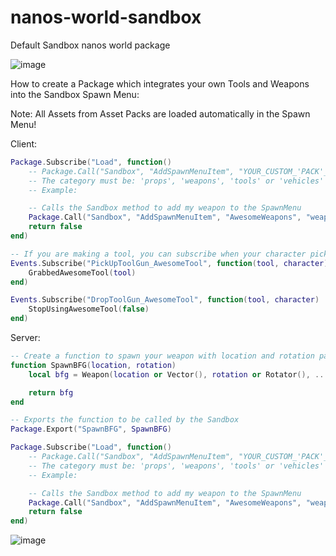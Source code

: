 # nanos-world-sandbox
Default Sandbox nanos world package

![image](https://user-images.githubusercontent.com/6226807/121760112-7d254d80-caff-11eb-968e-20f77aa3c7d3.png)

How to create a Package which integrates your own Tools and Weapons into the Sandbox Spawn Menu:

Note: All Assets from Asset Packs are loaded automatically in the Spawn Menu!

Client:

```lua
Package.Subscribe("Load", function()
	-- Package.Call("Sandbox", "AddSpawnMenuItem", "YOUR_CUSTOM_'PACK'_NAME", "CATEGORY", "TOOL_ID", "TOOL_LABEL", "IMAGE_PATH")
	-- The category must be: 'props', 'weapons', 'tools' or 'vehicles'
	-- Example:

	-- Calls the Sandbox method to add my weapon to the SpawnMenu
	Package.Call("Sandbox", "AddSpawnMenuItem", "AwesomeWeapons", "weapons", "BFG", "Big Fucking Gun", "package///AwesomeWeapons/Client/SK_BFG.jpg")
	return false
end)

-- If you are making a tool, you can subscribe when your character picks up or drops the Tool
Events.Subscribe("PickUpToolGun_AwesomeTool", function(tool, character)
	GrabbedAwesomeTool(tool)
end)

Events.Subscribe("DropToolGun_AwesomeTool", function(tool, character)
	StopUsingAwesomeTool(false)
end)
```

Server:

```lua
-- Create a function to spawn your weapon with location and rotation parameters
function SpawnBFG(location, rotation)
	local bfg = Weapon(location or Vector(), rotation or Rotator(), ...)

	return bfg
end

-- Exports the function to be called by the Sandbox 
Package.Export("SpawnBFG", SpawnBFG)

Package.Subscribe("Load", function()
	-- Package.Call("Sandbox", "AddSpawnMenuItem", "YOUR_CUSTOM_'PACK'_NAME", "CATEGORY", "TOOL_ID", "PACKAGE_PATH", "PACKAGE_FUNCTION_NAME")
	-- The category must be: 'props', 'weapons', 'tools' or 'vehicles'
	-- Example:

	-- Calls the Sandbox method to add my weapon to the SpawnMenu
	Package.Call("Sandbox", "AddSpawnMenuItem", "AwesomeWeapons", "weapons", "BFG", "awesome-weapons", "SpawnBFG")
	return false
end)
```

![image](https://user-images.githubusercontent.com/6226807/121760136-9a5a1c00-caff-11eb-8478-9694135d1378.png)
